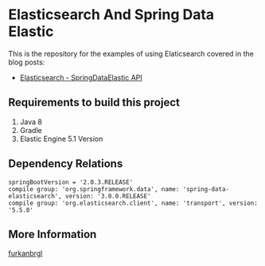 # Elasticsearch And Spring Data Elastic
This is the repository for the examples of using Elaticsearch covered in the blog posts: 

 *   [Elasticsearch - SpringDataElastic API](https://furkanbrgl.com/)

## Requirements to build this project

1.    Java 8
2.    Gradle
3.    Elastic Engine 5.1 Version

## Dependency Relations

    springBootVersion = '2.0.3.RELEASE'
    compile group: 'org.springframework.data', name: 'spring-data-elasticsearch', version: '3.0.0.RELEASE'
    compile group: 'org.elasticsearch.client', name: 'transport', version: '5.5.0'

## More Information
 [furkanbrgl](https://furkanbirgul.com)
